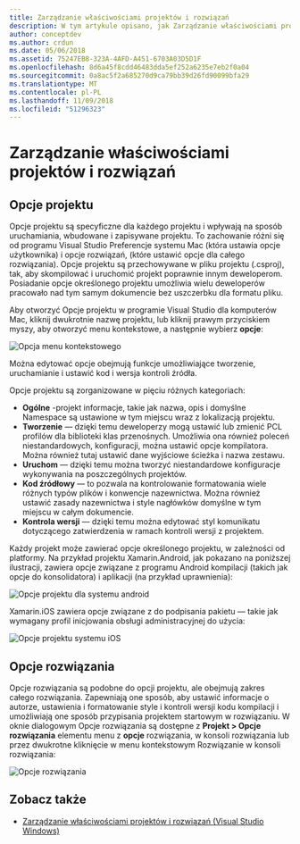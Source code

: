 ```yaml
---
title: Zarządzanie właściwościami projektów i rozwiązań
description: W tym artykule opisano, jak Zarządzanie właściwościami projektów i rozwiązań w programie Visual Studio dla komputerów Mac
author: conceptdev
ms.author: crdun
ms.date: 05/06/2018
ms.assetid: 75247EB8-323A-4AFD-A451-6703A03D5D1F
ms.openlocfilehash: 8d6a45f8cdd46483dda5ef252a6235e7eb2f0a04
ms.sourcegitcommit: 0a8ac5f2a685270d9ca79bb39d26fd90099bfa29
ms.translationtype: MT
ms.contentlocale: pl-PL
ms.lasthandoff: 11/09/2018
ms.locfileid: "51296323"
---
```

# <a name="managing-project-and-solution-properties"></a>Zarządzanie właściwościami projektów i rozwiązań

## <a name="project-options"></a>Opcje projektu

Opcje projektu są specyficzne dla każdego projektu i wpływają na sposób uruchamiania, wbudowane i zapisywane projektu. To zachowanie różni się od programu Visual Studio Preferencje systemu Mac (która ustawia opcje użytkownika) i opcje rozwiązań, (które ustawić opcje dla całego rozwiązania). Opcje projektu są przechowywane w pliku projektu (.csproj), tak, aby skompilować i uruchomić projekt poprawnie innym deweloperom. Posiadanie opcje określonego projektu umożliwia wielu deweloperów pracowało nad tym samym dokumencie bez uszczerbku dla formatu pliku.

Aby otworzyć Opcje projektu w programie Visual Studio dla komputerów Mac, kliknij dwukrotnie nazwę projektu, lub kliknij prawym przyciskiem myszy, aby otworzyć menu kontekstowe, a następnie wybierz **opcje**:

![Opcja menu kontekstowego](media/projects-and-solutions-image2.png)

Można edytować opcje obejmują funkcje umożliwiające tworzenie, uruchamianie i ustawić kod i wersja kontroli źródła.

Opcje projektu są zorganizowane w pięciu różnych kategoriach:

* **Ogólne** -projekt informacje, takie jak nazwa, opis i domyślne Namespace są ustawione w tym miejscu wraz z lokalizacją projektu.
* **Tworzenie** — dzięki temu deweloperzy mogą ustawić lub zmienić PCL profilów dla biblioteki klas przenośnych. Umożliwia ona również poleceń niestandardowych, konfiguracji, można ustawić opcje kompilatora. Można również tutaj ustawić dane wyjściowe ścieżka i nazwa zestawu.
* **Uruchom** — dzięki temu można tworzyć niestandardowe konfiguracje wykonywania na poszczególnych projektów.
* **Kod źródłowy** — to pozwala na kontrolowanie formatowania wiele różnych typów plików i konwencje nazewnictwa. Można również ustawić zasady nazewnictwa i style nagłówków domyślne w tym miejscu w całym dokumencie.
* **Kontrola wersji** — dzięki temu można edytować styl komunikatu dotyczącego zatwierdzenia w ramach kontroli wersji z projektem.

Każdy projekt może zawierać opcje określonego projektu, w zależności od platformy. Na przykład projektu Xamarin.Android, jak pokazano na poniższej ilustracji, zawiera opcje związane z programu Android kompilacji (takich jak opcje do konsolidatora) i aplikacji (na przykład uprawnienia):

![Opcje projektu dla systemu android](media/projects-and-solutions-image5.png)

Xamarin.iOS zawiera opcje związane z do podpisania pakietu — takie jak wymagany profil inicjowania obsługi administracyjnej do użycia:

![Opcje projektu systemu iOS](media/projects-and-solutions-image6.png)

## <a name="solution-options"></a>Opcje rozwiązania

Opcje rozwiązania są podobne do opcji projektu, ale obejmują zakres całego rozwiązania. Zapewniają one sposób, aby ustawić informacje o autorze, ustawienia i formatowanie style i kontroli wersji kodu kompilacji i umożliwiają one sposób przypisania projektem startowym w rozwiązaniu.  W oknie dialogowym Opcje rozwiązania są dostępne z **Projekt > Opcje rozwiązania** elementu menu z **opcje** rozwiązania, w konsoli rozwiązania lub przez dwukrotne kliknięcie w menu kontekstowym Rozwiązanie w konsoli rozwiązania:

![Opcje rozwiązania](media/projects-and-solutions-image7.png)

## <a name="see-also"></a>Zobacz także

* [Zarządzanie właściwościami projektów i rozwiązań (Visual Studio Windows)](/visualstudio/ide/managing-project-and-solution-properties)